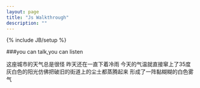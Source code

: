 ```yaml
---
layout: page
title: "Js Walkthrough"
description: ""
---
```

{% include JB/setup %}

###you can talk,you can listen

这座城市的天气总是很怪 昨天还在一直下着冷雨 今天的气温就直接窜上了35度 灰白色的阳光仿佛把破旧的街道上的尘土都蒸腾起来 形成了一阵黏糊糊的白色雾气
